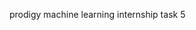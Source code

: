 prodigy machine learning internship task 5
                                                                                                                                                                                                                                                                                                                                                                      
